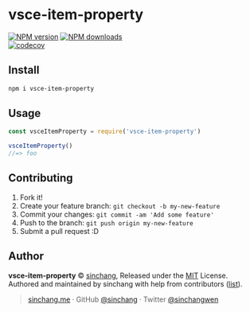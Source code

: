 
# vsce-item-property

[![NPM version](https://img.shields.io/npm/v/vsce-item-property.svg?style=flat)](https://npmjs.com/package/vsce-item-property) 
[![NPM downloads](https://img.shields.io/npm/dm/vsce-item-property.svg?style=flat)](https://npmjs.com/package/vsce-item-property)  
[![codecov](https://codecov.io/gh/sinchang/vsce-item-property/branch/master/graph/badge.svg)](https://codecov.io/gh/sinchang/vsce-item-property)

## Install

```bash
npm i vsce-item-property
```

## Usage

```js
const vsceItemProperty = require('vsce-item-property')

vsceItemProperty()
//=> foo
```

## Contributing

1. Fork it!
2. Create your feature branch: `git checkout -b my-new-feature`
3. Commit your changes: `git commit -am 'Add some feature'`
4. Push to the branch: `git push origin my-new-feature`
5. Submit a pull request :D


## Author

**vsce-item-property** © [sinchang](https://github.com/sinchang), Released under the [MIT](./LICENSE) License.<br>
Authored and maintained by sinchang with help from contributors ([list](https://github.com/sinchang/vsce-item-property/contributors)).

> [sinchang.me](https://sinchang.me) · GitHub [@sinchang](https://github.com/sinchang) · Twitter [@sinchangwen](https://twitter.com/sinchangwen)
